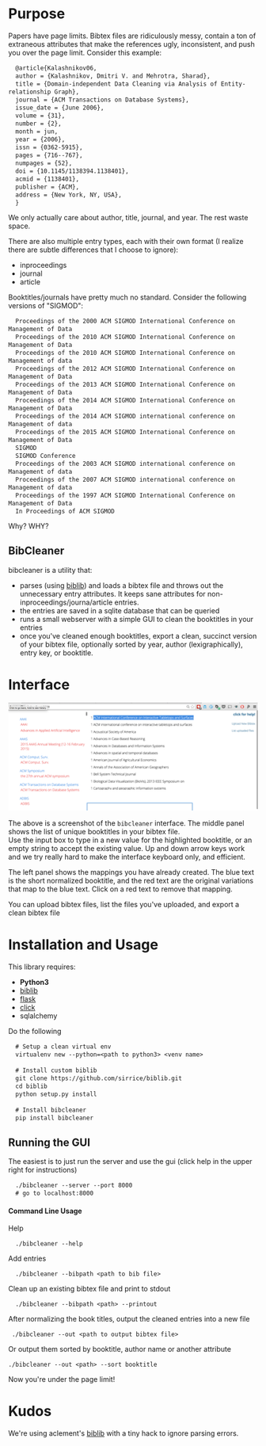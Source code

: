 # Purpose

Papers have page limits.
Bibtex files are ridiculously messy, contain a ton of extraneous attributes that make the references ugly, inconsistent, and push you over the page limit.    Consider this example:

      @article{Kalashnikov06,
      author = {Kalashnikov, Dmitri V. and Mehrotra, Sharad},
      title = {Domain-independent Data Cleaning via Analysis of Entity-relationship Graph},
      journal = {ACM Transactions on Database Systems},
      issue_date = {June 2006},
      volume = {31},
      number = {2},
      month = jun,
      year = {2006},
      issn = {0362-5915},
      pages = {716--767},
      numpages = {52},
      doi = {10.1145/1138394.1138401},
      acmid = {1138401},
      publisher = {ACM},
      address = {New York, NY, USA},
      }

We only actually care about author, title, journal, and year.  The rest waste space.

There are also multiple entry types, each with their own format (I realize there are subtle differences that I choose to ignore):

* inproceedings
* journal
* article

Booktitles/journals have pretty much no standard.  Consider the following versions of "SIGMOD":

      Proceedings of the 2000 ACM SIGMOD International Conference on Management of Data
      Proceedings of the 2010 ACM SIGMOD International Conference on Management of Data
      Proceedings of the 2010 ACM SIGMOD International Conference on Management of data
      Proceedings of the 2012 ACM SIGMOD International Conference on Management of Data
      Proceedings of the 2013 ACM SIGMOD International Conference on Management of Data
      Proceedings of the 2014 ACM SIGMOD International Conference on Management of Data
      Proceedings of the 2014 ACM SIGMOD international conference on Management of data
      Proceedings of the 2015 ACM SIGMOD International Conference on Management of Data
      SIGMOD
      SIGMOD Conference
      Proceedings of the 2003 ACM SIGMOD international conference on Management of data
      Proceedings of the 2007 ACM SIGMOD international conference on Management of data
      Proceedings of the 1997 ACM SIGMOD International Conference on Management of Data
      In Proceedings of ACM SIGMOD

Why? WHY? 

## BibCleaner

bibcleaner is a utility  that:

* parses (using [biblib](https://github.com/aclements/biblib)) and loads a bibtex file and throws out
  the unnecessary entry attributes.  It keeps sane attributes for non-inproceedings/journa/article
  entries.
* the entries are saved in a sqlite database that can be queried
* runs a small webserver with a simple GUI to clean the booktitles in your entries
* once you've cleaned enough booktitles, export a clean, succinct version of your bibtex file,
  optionally sorted by year, author (lexigraphically), entry key, or booktitle.


# Interface

![Screenshot](https://raw.githubusercontent.com/sirrice/bibcleaner/master/screenshot.png)

The above is a screenshot of the `bibcleaner` interface.  The middle panel shows the list of unique booktitles in your bibtex file.  
Use the input box to type in a new value for the highlighted booktitle, or an empty string to accept the existing value.
Up and down arrow keys work and we try really hard to make the interface keyboard only, and efficient.

The left panel shows the mappings you have already created.  The blue text is the short normalized booktitle, and the red text are the original variations that map to the blue text.
Click on a red text to remove that mapping.

You can upload bibtex files, list the files you've uploaded, and export a clean bibtex file

# Installation and Usage

This library requires:

* **Python3**
* [biblib](https://github.com/sirrice/biblib)
* [flask](http://flask.pocoo.org/)
* [click](click.pocoo.org)
* sqlalchemy

Do the following

      # Setup a clean virtual env
      virtualenv new --python=<path to python3> <venv name>

      # Install custom biblib
      git clone https://github.com/sirrice/biblib.git
      cd biblib
      python setup.py install

      # Install bibcleaner
      pip install bibcleaner

## Running the GUI

The easiest is to just run the server and use the gui (click help in the upper right for instructions)

      ./bibcleaner --server --port 8000
      # go to localhost:8000


#### Command Line Usage

Help

      ./bibcleaner --help


Add entries

      ./bibcleaner --bibpath <path to bib file>

Clean up an existing bibtex file and print to stdout

      ./bibcleaner --bibpath <path> --printout

After normalizing the book titles, output the cleaned entries into a new file

     ./bibcleaner --out <path to output bibtex file> 

Or output them sorted by booktitle, author name or another attribute

    ./bibcleaner --out <path> --sort booktitle

Now you're under the page limit!


# Kudos

We're using aclement's [biblib](https://github.com/aclements/biblib) with a tiny hack to ignore parsing errors.
